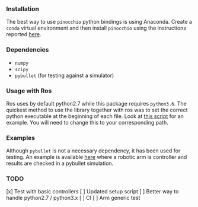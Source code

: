 ### Installation

The best way to use `pinocchio` python bindings is using Anaconda. Create a `conda` virtual environment and then install `pinocchio`
using the instructions reported [here](https://github.com/conda-forge/pinocchio-feedstock). 

### Dependencies
- `numpy`
- `scipy`
- `pybullet` (for testing against a simulator)
 
### Usage with Ros

Ros uses by default python2.7 while this package requires `python3.6`. The quickest method to use the library together with 
ros was to set the correct python executable at the beginning of each file. Look at [this script](test/pinocchio_control_test.py) for an example. 
You will need to change this to your corresponding path. 

### Examples

Although `pybullet` is not a necessary dependency, it has been used for testing. An example is available [here](test/pinocchio_control_test.py) 
where a robotic arm is controller and results are checked in a pybullet simulation.  

### TODO 
[x] Test with basic controllers
[ ] Updated setup script 
[ ] Better way to handle python2.7 / python3.x
[ ] CI
[ ] Arm generic test
